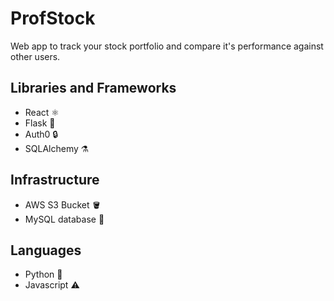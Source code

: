 
# ProfStock

Web app to track your stock portfolio and compare it's performance against other users.

## Libraries and Frameworks
- React ⚛️
- Flask 🧪
- Auth0 🔒
- SQLAlchemy ⚗️
## Infrastructure
- AWS S3 Bucket 🪣
- MySQL database 🔩
## Languages
- Python 🐍
- Javascript ⚠️
